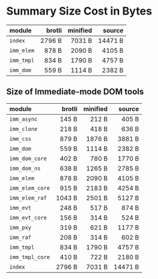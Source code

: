 # Summary Size Cost in Bytes

| module          |   brotli | minified |   source |
|:----------------|---------:|---------:|---------:|
| `index`         |   2796 B |   7031 B |  14471 B |
| `imm_elem`      |    878 B |   2090 B |   4105 B |
| `imm_tmpl`      |    834 B |   1790 B |   4757 B |
| `imm_dom`       |    559 B |   1114 B |   2382 B |


## Size of Immediate-mode DOM tools

| module          |   brotli | minified |   source |
|:----------------|---------:|---------:|---------:|
| `imm_async`     |    145 B |    212 B |    405 B |
| `imm_clone`     |    218 B |    418 B |    636 B |
| `imm_css`       |    879 B |   1876 B |   3881 B |
| `imm_dom`       |    559 B |   1114 B |   2382 B |
| `imm_dom_core`  |    402 B |    780 B |   1770 B |
| `imm_dom_ns`    |    638 B |   1265 B |   2785 B |
| `imm_elem`      |    878 B |   2090 B |   4105 B |
| `imm_elem_core` |    915 B |   2183 B |   4254 B |
| `imm_elem_raf`  |   1043 B |   2501 B |   5127 B |
| `imm_evt`       |    248 B |    517 B |    874 B |
| `imm_evt_core`  |    156 B |    314 B |    524 B |
| `imm_pxy`       |    319 B |    621 B |   1177 B |
| `imm_raf`       |    208 B |    314 B |    602 B |
| `imm_tmpl`      |    834 B |   1790 B |   4757 B |
| `imm_tmpl_core` |    410 B |    722 B |   2180 B |
| `index`         |   2796 B |   7031 B |  14471 B |

